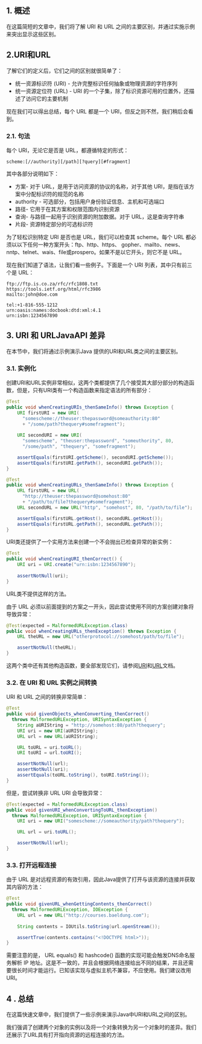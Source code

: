 ## 1. 概述

在这篇简短的文章中，我们将了解 URI 和 URL 之间的主要区别，并通过实施示例来突出显示这些区别。

## 2.URI和URL

了解它们的定义后，它们之间的区别就很简单了：

-   统一资源标识符 (URI) - 允许完整标识任何抽象或物理资源的字符序列
-   统一资源定位符 (URL) - URI 的一个子集，除了标识资源可用的位置外，还描述了访问它的主要机制

现在我们可以得出总结，每个 URL 都是一个 URI，但反之则不然，我们稍后会看到。

### 2.1. 句法

每个 URI，无论它是否是 URL，都遵循特定的形式：

```plaintext
scheme:[//authority][/path][?query][#fragment]
```

其中各部分说明如下：

-   方案- 对于 URL，是用于访问资源的协议的名称，对于其他 URI，是指在该方案中分配标识符的规范的名称
-   authority - 可选部分，包括用户身份验证信息、主机和可选端口
-   路径- 它用于在其方案和权限范围内识别资源
-   查询- 与路径一起用于识别资源的附加数据。对于 URL，这是查询字符串
-   片段- 资源特定部分的可选标识符

为了轻松识别特定 URI 是否也是 URL，我们可以检查其 scheme。每个 URL 都必须以以下任何一种方案开头：ftp、http、https、 gopher、mailto、news、nntp、telnet、wais、file或prospero。如果不是以它开头，则它不是 URL。

现在我们知道了语法，让我们看一些例子。下面是一个 URI 列表，其中只有前三个是 URL：

```plaintext
ftp://ftp.is.co.za/rfc/rfc1808.txt
https://tools.ietf.org/html/rfc3986
mailto:john@doe.com

tel:+1-816-555-1212
urn:oasis:names:docbook:dtd:xml:4.1
urn:isbn:1234567890
```

## 3. URI 和 URLJavaAPI 差异

在本节中，我们将通过示例演示Java 提供的URI和URL类之间的主要区别。

### 3.1. 实例化

创建URI和URL实例非常相似，这两个类都提供了几个接受其大部分部分的构造函数，但是，只有URI类有一个构造函数来指定语法的所有部分：

```java
@Test
public void whenCreatingURIs_thenSameInfo() throws Exception {
    URI firstURI = new URI(
      "somescheme://theuser:thepassword@someauthority:80"
      + "/some/path?thequery#somefragment");
    
    URI secondURI = new URI(
      "somescheme", "theuser:thepassword", "someuthority", 80,
      "/some/path", "thequery", "somefragment");

    assertEquals(firstURI.getScheme(), secondURI.getScheme());
    assertEquals(firstURI.getPath(), secondURI.getPath());
}

@Test
public void whenCreatingURLs_thenSameInfo() throws Exception {
    URL firstURL = new URL(
      "http://theuser:thepassword@somehost:80"
      + "/path/to/file?thequery#somefragment");
    URL secondURL = new URL("http", "somehost", 80, "/path/to/file");

    assertEquals(firstURL.getHost(), secondURL.getHost());
    assertEquals(firstURL.getPath(), secondURL.getPath());
}
```

URI类还提供了一个实用方法来创建一个不会抛出已检查异常的新实例：

```java
@Test
public void whenCreatingURI_thenCorrect() {
    URI uri = URI.create("urn:isbn:1234567890");
    
    assertNotNull(uri);
}
```

URL类不提供这样的方法。

由于 URL 必须以前面提到的方案之一开头，因此尝试使用不同的方案创建对象将导致异常：

```java
@Test(expected = MalformedURLException.class)
public void whenCreatingURLs_thenException() throws Exception {
    URL theURL = new URL("otherprotocol://somehost/path/to/file");

    assertNotNull(theURL);
}
```

这两个类中还有其他构造函数，要全部发现它们，请参阅[URI](https://docs.oracle.com/en/java/javase/11/docs/api/java.base/java/net/URI.html)和[URL](https://docs.oracle.com/en/java/javase/11/docs/api/java.base/java/net/URL.html)文档。

### 3.2. 在 URI 和 URL 实例之间转换

URI 和 URL 之间的转换非常简单：

```java
@Test
public void givenObjects_whenConverting_thenCorrect()
  throws MalformedURLException, URISyntaxException {
    String aURIString = "http://somehost:80/path?thequery";
    URI uri = new URI(aURIString);
    URL url = new URL(aURIString);

    URL toURL = uri.toURL();
    URI toURI = url.toURI();

    assertNotNull(url);
    assertNotNull(uri);
    assertEquals(toURL.toString(), toURI.toString());
}
```

但是，尝试转换非 URL URI 会导致异常：

```java
@Test(expected = MalformedURLException.class)
public void givenURI_whenConvertingToURL_thenException()
  throws MalformedURLException, URISyntaxException {
    URI uri = new URI("somescheme://someauthority/path?thequery");

    URL url = uri.toURL();

    assertNotNull(url);
}
```

### 3.3. 打开远程连接

由于 URL 是对远程资源的有效引用，因此Java提供了打开与该资源的连接并获取其内容的方法：

```java
@Test
public void givenURL_whenGettingContents_thenCorrect()
  throws MalformedURLException, IOException {
    URL url = new URL("http://courses.baeldung.com");
    
    String contents = IOUtils.toString(url.openStream());

    assertTrue(contents.contains("<!DOCTYPE html>"));
}
```

需要注意的是， URL equals() 和 hashcode() 函数的实现可能会触发DNS命名服务解析 IP 地址。这是不一致的，并且会根据网络连接给出不同的结果，并且还需要很长时间才能运行。已知该实现与虚拟主机不兼容，不应使用。我们建议改用URI。

## 4 . 总结

在这篇快速文章中，我们提供了一些示例来演示Java中URI和URL之间的区别。

我们强调了创建两个对象的实例以及将一个对象转换为另一个对象时的差异。我们还展示了URL具有打开指向资源的远程连接的方法。